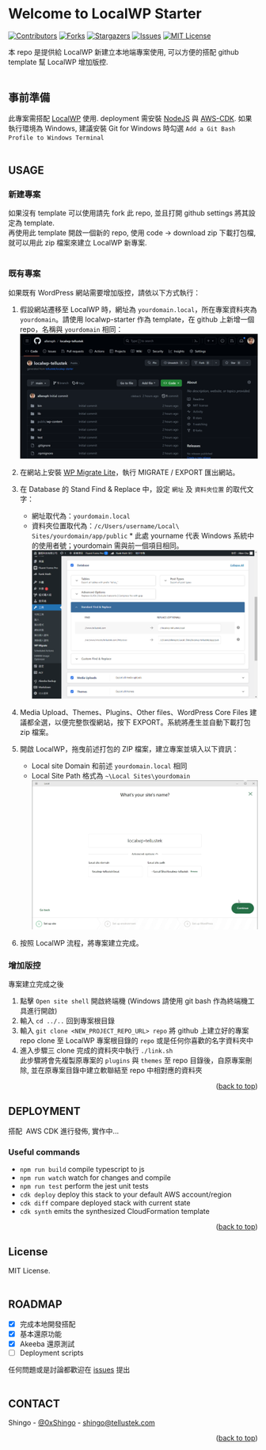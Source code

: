 <a name="readme-top"></a>

# Welcome to LocalWP Starter

[![Contributors][contributors-shield]][contributors-url]
[![Forks][forks-shield]][forks-url]
[![Stargazers][stars-shield]][stars-url]
[![Issues][issues-shield]][issues-url]
[![MIT License][license-shield]][license-url]

本 repo 是提供給 LocalWP 新建立本地端專案使用, 可以方便的搭配 github template 幫 LocalWP 增加版控.
<br><br>

## 事前準備

此專案需搭配 [LocalWP][localwp-url] 使用. deployment 需安裝 [NodeJS][nodejs-url] 與 [AWS-CDK][aws-cdk-url]. 如果執行環境為 Windows, 建議安裝 Git for Windows 時勾選 `Add a Git Bash Profile to Windows Terminal`
<br><br>

## USAGE

### 新建專案

如果沒有 template 可以使用請先 fork 此 repo, 並且打開 github settings 將其設定為 template.<br>
再使用此 template 開啟一個新的 repo, 使用 code -> download zip 下載打包檔, 就可以用此 zip 檔案來建立 LocalWP 新專案.
<br><br>

### 既有專案

如果既有 WordPress 網站需要增加版控，請依以下方式執行：

1. 假設網站遷移至 LocalWP 時，網址為 `yourdomain.local`，所在專案資料夾為 `yourdomain`。請使用 localwp-starter 作為 template，在 github 上新增一個 repo，名稱與 `yourdomain` 相同：![README-2023-07-04-16-26-05](https://raw.githubusercontent.com/tellustek/tellustek-official-image/main/README-2023-07-04-16-26-05.png)

2. 在網站上安裝 [WP Migrate Lite](https://tw.wordpress.org/plugins/wp-migrate-db/)，執行 MIGRATE / EXPORT 匯出網站。
3. 在 Database 的 Stand Find & Replace 中，設定 `網址` 及 `資料夾位置` 的取代文字：

   - 網址取代為：`yourdomain.local`
   - 資料夾位置取代為：`/c/Users/username/Local\ Sites/yourdomain/app/public` \* 此處 yourname 代表 Windows 系統中的使用者號；yourdomain 需與前一個項目相同。
     ![README-2023-07-04-15-46-48](https://raw.githubusercontent.com/tellustek/tellustek-official-image/main/README-2023-07-04-15-46-48.png)

4. Media Upload、Themes、Plugins、Other files、WordPress Core Files 建議都全選，以便完整恢復網站，按下 EXPORT。系統將產生並自動下載打包 zip 檔案。

5. 開啟 LocalWP，拖曳前述打包的 ZIP 檔案，建立專案並填入以下資訊：

   - Local site Domain 和前述 `yourdomain.local` 相同
   - Local Site Path 格式為 `~\Local Sites\yourdomain`
     ![README-2023-07-04-16-16-12](https://raw.githubusercontent.com/tellustek/tellustek-official-image/main/README-2023-07-04-16-16-12.png)

6. 按照 LocalWP 流程，將專案建立完成。

### 增加版控

專案建立完成之後

1. 點擊 `Open site shell` 開啟終端機 (Windows 請使用 git bash 作為終端機工具進行開啟)
2. 輸入 `cd ../..` 回到專案根目錄
3. 輸入 `git clone <NEW_PROJECT_REPO_URL> repo` 將 github 上建立好的專案 repo clone 至 LocalWP 專案根目錄的 `repo` 或是任何你喜歡的名字資料夾中
4. 進入步驟三 clone 完成的資料夾中執行 `./link.sh`<br>
   此步驟將會先複製原專案的 `plugins` 與 `themes` 至 repo 目錄後，自原專案刪除, 並在原專案目錄中建立軟聯結至 repo 中相對應的資料夾

<p align="right">(<a href="#readme-top">back to top</a>)</p>

## DEPLOYMENT

搭配  AWS CDK 進行發佈, 實作中...

### Useful commands

- `npm run build` compile typescript to js
- `npm run watch` watch for changes and compile
- `npm run test` perform the jest unit tests
- `cdk deploy` deploy this stack to your default AWS account/region
- `cdk diff` compare deployed stack with current state
- `cdk synth` emits the synthesized CloudFormation template

<p align="right">(<a href="#readme-top">back to top</a>)</p>

<!-- LICENSE -->

## License

MIT License.
<br><br>

<!-- ROADMAP -->

## ROADMAP

- [x] 完成本地開發搭配
- [x] 基本還原功能
- [x] Akeeba 還原測試
- [ ] Deployment scripts

任何問題或是討論都歡迎在 [issues][issues-url] 提出
<br><br>

<!-- CONTACT -->

## CONTACT

Shingo - [@0xShingo](https://twitter.com/0xShingo) - shingo@tellustek.com

<p align="right">(<a href="#readme-top">back to top</a>)</p>

<!-- MARKDOWN LINKS & IMAGES -->

<!-- https://www.markdownguide.org/basic-syntax/#reference-style-links -->

[contributors-shield]: https://img.shields.io/github/contributors/tellustek/localwp-starter.svg?style=for-the-badge
[contributors-url]: https://github.com/tellustek/localwp-starter/graphs/contributors
[forks-shield]: https://img.shields.io/github/forks/tellustek/localwp-starter.svg?style=for-the-badge
[forks-url]: https://github.com/tellustek/localwp-starter/network/members
[stars-shield]: https://img.shields.io/github/stars/tellustek/localwp-starter.svg?style=for-the-badge
[stars-url]: https://github.com/tellustek/localwp-starter/stargazers
[issues-shield]: https://img.shields.io/github/issues/tellustek/localwp-starter.svg?style=for-the-badge
[issues-url]: https://github.com/tellustek/localwp-starter/issues
[license-shield]: https://img.shields.io/github/license/tellustek/localwp-starter.svg?style=for-the-badge
[license-url]: https://github.com/tellustek/localwp-starter/blob/master/LICENSE.txt
[localwp-url]: https://localwp.com/
[issues-url]: https://github.com/tellustek/localwp-starter/issues
[nodejs-url]: https://nodejs.org/
[aws-cdk-url]: https://aws.amazon.com/cdk/
